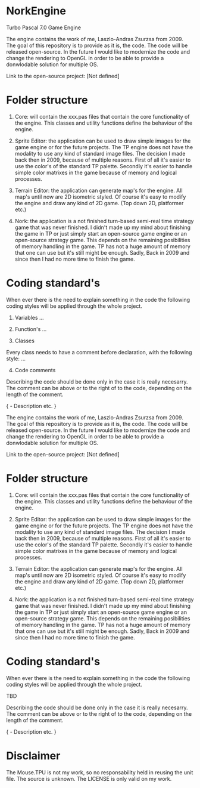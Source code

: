 # NorkEngine

Turbo Pascal 7.0 Game Engine

The engine contains the work of me, Laszlo-Andras Zsurzsa from 2009. The goal of this repository is to provide as it is, the code. The code will be released open-source. In the future I would like to modernize the code and change the rendering to OpenGL in order to be able to provide a donwlodable solution for multiple OS.

Link to the open-source project: [Not defined]

 # Folder structure

1. Core: will contain the xxx.pas files that contain the core functionality of the engine. This classes and utility functions define the behaviour of the engine.

2. Sprite Editor: the application can be used to draw simple images for the game engine or for the future projects. The TP engine does not have the modality to use any kind of standard image files. The decision I made back then in 2009, because of multiple reasons. First of all it's easier to use the color's of the standard TP palette. Secondly it's easier to handle simple color matrixes in the game because of memory and logical processes.

3. Terrain Editor: the application can generate map's for the engine. All map's until now are 2D isometric styled. Of course it's easy to modify the engine and draw any kind of 2D game. (Top down 2D, platformer etc.)

4. Nork: the application is a not finished turn-based semi-real time strategy game that was never finished. I didn't made up my mind about finishing the game in TP or just simply start an open-source game engine or an open-source strategy game. This depends on the remaining posibilities of memory handling in the game. TP has not a huge amount of memory that one can use but it's still might be enough. Sadly, Back in 2009 and since then I had no more time to finish the game.

# Coding standard's

When ever there is the need to explain something in the code the following coding styles will be applied through the whole project.

1. Variables
...

2. Function's
...

3. Classes

Every class needs to have a comment before declaration, with the following style:
...

4. Code comments

Describing the code should be done only in the case it is really necesarry. The comment can be above or to the right of to the code, depending on the length of the comment.

{ - Description etc. }

The engine contains the work of me, Laszlo-Andras Zsurzsa from 2009. The goal of this repository is to provide as it is, the code. The code will be released open-source. In the future I would like to modernize the code and change the rendering to OpenGL in order to be able to provide a donwlodable solution for multiple OS.

Link to the open-source project: [Not defined]

 # Folder structure

1. Core: will contain the xxx.pas files that contain the core functionality of the engine. This classes and utility functions define the behaviour of the engine.

2. Sprite Editor: the application can be used to draw simple images for the game engine or for the future projects. The TP engine does not have the modality to use any kind of standard image files. The decision I made back then in 2009, because of multiple reasons. First of all it's easier to use the color's of the standard TP palette. Secondly it's easier to handle simple color matrixes in the game because of memory and logical processes.

3. Terrain Editor: the application can generate map's for the engine. All map's until now are 2D isometric styled. Of course it's easy to modify the engine and draw any kind of 2D game. (Top down 2D, platformer etc.)

4. Nork: the application is a not finished turn-based semi-real time strategy game that was never finished. I didn't made up my mind about finishing the game in TP or just simply start an open-source game engine or an open-source strategy game. This depends on the remaining posibilities of memory handling in the game. TP has not a huge amount of memory that one can use but it's still might be enough. Sadly, Back in 2009 and since then I had no more time to finish the game.

# Coding standard's

When ever there is the need to explain something in the code the following coding styles will be applied through the whole project.

TBD

Describing the code should be done only in the case it is really necesarry. The comment can be above or to the right of to the code, depending on the length of the comment.

{ - Description etc. }

# Disclaimer

The Mouse.TPU is not my work, so no responsability held in reusing the unit file. The source is unknown. The LICENSE is only valid on my work.
